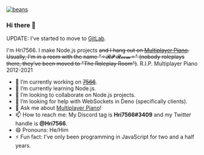 [![beans](https://img.shields.io/badge/pipeline-beans-775500)](https://hri7566.info)

### Hi there 👋

UPDATE: I've started to move to [GitLab](https://gitlab.com/Hri7566).

I'm Hri7566. I make Node.js projects ~~and I hang out on [Multiplayer Piano](https://www.multiplayerpiano.com). Usually, I'm in a room with the name "✧𝓡𝓟 𝓡𝓸𝓸𝓶✧" (nobody roleplays there, they've been moved to "The Roleplay Room")~~. R.I.P. Multiplayer Piano 2012-2021

- 🔭 I’m currently working on ~~[7566](https://github.com/Hri7566/bot-server)~~.
- 🌱 I’m currently learning Node.js.
- 👯 I’m looking to collaborate on Node.js projects.
- 🤔 I’m looking for help with WebSockets in Deno (specifically clients).
- 💬 Ask me about [Multiplayer Piano](https://www.multiplayerpiano.com)!
- 📫 How to reach me: My Discord tag is **Hri7566#3409** and my Twitter handle is **@Hri7566**.
- 😄 Pronouns: He/Him
- ⚡ Fun fact: I've only been programming in JavaScript for two and a half years.

<!--
**Hri7566/Hri7566** is a ✨ _special_ ✨ repository because its `README.md` (this file) appears on your GitHub profile.

Here are some ideas to get you started:

- 🔭 I’m currently working on ...
- 🌱 I’m currently learning ...
- 👯 I’m looking to collaborate on ...
- 🤔 I’m looking for help with ...
- 💬 Ask me about ...
- 📫 How to reach me: ...
- 😄 Pronouns: ...
- ⚡ Fun fact: ...
-->
